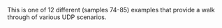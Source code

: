 This is one of 12 different (samples 74-85) examples that provide a walk through of various UDP scenarios.

